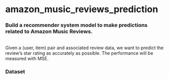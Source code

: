 # amazon_music_reviews_prediction
<h3> Build a recommender system model to make predictions related to Amazon Music Reviews. </h3>
<br>Given a (user, item) pair and associated review data, we want to predict the review’s star rating as accurately as possible. The performance will be measured with MSE. </br>
<h3> Dataset </h3>
